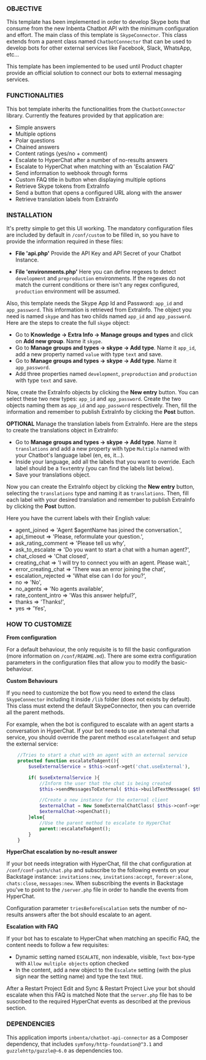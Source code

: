 ### OBJECTIVE
This template has been implemented in order to develop Skype bots that consume from the new Inbenta Chatbot API with the minimum configuration and effort. The main class of this template is `SkypeConnector`. This class extends from a parent class named `ChatbotConnector` that can be used to develop bots for other external services like Facebook, Slack, WhatsApp, etc...

This template has been implemented to be used until Product chapter provide an official solution to connect our bots to external messaging services.

### FUNCTIONALITIES
This bot template inherits the functionalities from the `ChatbotConnector` library. Currently the features provided by that application are:

* Simple answers
* Multiple options
* Polar questions
* Chained answers
* Content ratings (yes/no + comment)
* Escalate to HyperChat after a number of no-results answers
* Escalate to HyperChat when matching with an 'Escalation FAQ'
* Send information to webhook through forms
* Custom FAQ title in button when displaying multiple options
* Retrieve Skype tokens from ExtraInfo
* Send a button that opens a configured URL along with the answer
* Retrieve translation labels from Extrainfo

### INSTALLATION
It's pretty simple to get this UI working. The mandatory configuration files are included by default in `/conf/custom` to be filled in, so you have to provide the information required in these files:

* **File 'api.php'**
    Provide the API Key and API Secret of your Chatbot Instance.

* **File 'environments.php'**
    Here you can define regexes to detect `development` and `preproduction` environments. If the regexes do not match the current conditions or there isn't any regex configured, `production` environment will be assumed.

Also, this template needs the Skype App Id and Password: `app_id` and `app_password`. This information is retrieved from ExtraInfo. The object you need is named `skype` and has two childs named `app_id` and `app_password`. Here are the steps to create the full `skype` object:

* Go to **Knowledge -> Extra Info -> Manage groups and types** and click on **Add new group**. Name it `skype`.
* Go to **Manage groups and types -> skype -> Add type**. Name it `app_id`, add a new property named `value` with type `text` and save.
* Go to **Manage groups and types -> skype -> Add type**. Name it `app_password`.
* Add three properties named `development`, `preproduction` and `production` with type `text` and save.

Now, create the ExtraInfo objects by clicking the **New entry** button. You can select these two new types: `app_id` and `app_password`. Create the two objects naming them as `app_id` and `app_password` respectively. Then, fill the information and remember to publish ExtraInfo by clicking the **Post** button.

**OPTIONAL**
Manage the translation labels from ExtraInfo. Here are the steps to create the translations object in ExtraInfo:
* Go to **Manage groups and types -> skype -> Add type**. Name it `translations` and add a new property with type `Multiple` named with your Chatbot's language label (en, es, it...).
* Inside your language, add all the labels that you want to override. Each label should be a `Text`entry (you can find the labels list below).
* Save your translations object.

Now you can create the ExtraInfo object by clicking the **New entry** button, selecting the `translations` type and naming it as `translations`. Then, fill each label with your desired translation and remember to publish ExtraInfo by clicking the **Post** button.

Here you have the current labels with their English value:
* agent_joined => 'Agent $agentName has joined the conversation.',
* api_timeout => 'Please, reformulate your question.',
* ask_rating_comment => 'Please tell us why',
* ask_to_escalate => 'Do you want to start a chat with a human agent?',
* chat_closed => 'Chat closed',
* creating_chat => 'I will try to connect you with an agent. Please wait.',
* error_creating_chat => 'There was an error joining the chat',
* escalation_rejected => 'What else can I do for you?',
* no => 'No',
* no_agents => 'No agents available',
* rate_content_intro => 'Was this answer helpful?',
* thanks => 'Thanks!',
* yes => 'Yes',


### HOW TO CUSTOMIZE
**From configuration**

For a default behaviour, the only requisite is to fill the basic configuration (more information on `/conf/README.md`). There are some extra configuration parameters in the configuration files that allow you to modify the basic-behaviour.


**Custom Behaviours**

If you need to customize the bot flow you need to extend the class `SkypeConnector` including it inside `/lib` folder (does not exists by default). This class must extend the default SkypeConnector, then you can override all the parent methods.

For example, when the bot is configured to escalate with an agent starts a conversation in HyperChat. If your bot needs to use an external chat service, you should override the parent method `escalateToAgent` and setup the external service:
```php
	//Tries to start a chat with an agent with an external service
	protected function escalateToAgent(){
		$useExternalService = $this->conf->get('chat.useExternal'),

		if( $useExternalService ){
		    //Inform the user that the chat is being created
			$this->sendMessagesToExternal( $this->buildTextMessage( $this->lang->translate('creating_chat') ) );

		    //Create a new instance for the external client
		    $externalChat = New SomeExternalChatClass( $this->conf->get('chat.externalConf') );
			$externalChat->openChat();
		}else{
			//Use the parent method to escalate to HyperChat
			parent::escalateToAgent();
		}
	}
```


**HyperChat escalation by no-result answer**

If your bot needs integration with HyperChat, fill the chat configuration at `/conf/conf-path/chat.php` and subscribe to the following events on your Backstage instance: `invitations:new`, `invitations:accept`, `forever:alone`, `chats:close`, `messages:new`. When subscribing the events in Backstage you've to point to the `/server.php` file in order to handle the events from HyperChat.

Configuration parameter `triesBeforeEscalation` sets the number of no-results answers after the bot should escalate to an agent.


**Escalation with FAQ**

If your bot has to escalate to HyperChat when matching an specific FAQ, the content needs to follow a few requisites:
- Dynamic setting named `ESCALATE`, non indexable, visible, `Text` box-type with `Allow multiple objects` option checked
- In the content, add a new object to the `Escalate` setting (with the plus sign near the setting name) and type the text `TRUE`.

After a Restart Project Edit and Sync & Restart Project Live your bot should escalate when this FAQ is matched
Note that the `server.php` file has to be suscribed to the required HyperChat events as described at the previous section.


### DEPENDENCIES
This application imports `inbenta/chatbot-api-connector` as a Composer dependency, that includes `symfony/http-foundation@^3.1` and `guzzlehttp/guzzle@~6.0` as dependencies too.

